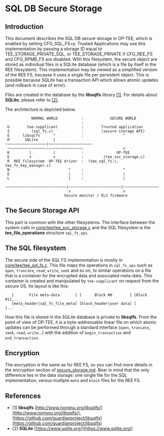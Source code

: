 # SQL DB Secure Storage

## Introduction

This document describes the SQL DB secure storage in OP-TEE, which is enabled
by setting CFG_SQL_FS=y. Trusted Applications may use this implementation by
passing a storage ID equal to TEE_STORAGE_PRIVATE_SQL, or TEE_STORAGE_PRIVATE
if CFG_REE_FS and CFG_RPMB_FS are disabled.
With this filesystem, the secure object are stored as individual files in a
SQLite database (which is a file by itself in the REE filesystem).
This implementation may be viewed as a simplified version of the REE FS, because
it uses a single file per persistent object. This is possible because SQLite has
a transaction API which allows atomic updates (and rollback in case of error).

Files are created in the database by the **libsqlfs** library [[1]](#libsqlfs).
For details about **SQLite**, please refer to [[2]](#SQLite).

The architecture is depicted below.

```
            NORMAL WORLD           :            SECURE WORLD
                                   :
 U        tee-supplicant           :        Trusted application
 S          (sql_fs.c)             :        (secure storage API)
 E      libsqlfs      ^            :                  ^
 R       SQLite       |            :~~~~~~~~~~~~~~~~~~|~~~~~~~~~~~~~~~~~~~~
 ~~~~~~~~~~~~~~~~~~~~~~~~~~~~~~~~~~:                  v
 K         |          |            :               OP-TEE
 E         v          v            :         (tee_svc_storage.c)
 R  REE filesystem  OP-TEE driver  :  (tee_sql_fs.c, tee_fs_key_manager.c)
 N                           ^     :                  ^
 E                           |     :                  |
 L                           |     :                  |
 ~~~~~~~~~~~~~~~~~~~~~~~~~~~~|~~~~~~~~~~~~~~~~~~~~~~~~|~~~~~~~~~~~~~~~~~~~~
                             v                        v
                           Secure monitor / EL3 firmware
```

## The Secure Storage API

This part is common with the other filesystems. The interface between the
system calls in [core/tee/tee_svc_storage.c](../core/tee/tee_svc_storage.c) and
the SQL filesystem is the **tee_file_operations** structure `sql_fs_ops`.

## The SQL filesystem

The secure side of the SQL FS implementation is mostly in
[core/tee/tee_sql_fs.c](../core/tee/tee_sql_fs.c). This file maps the operations
in `sql_fs_ops` such as `open`, `truncate`, `read`, `write`, `seek`
and so on, to similar operations on a file that is a container for the encrypted
data and associated meta-data. This container is created and manipulated by
`tee-supplicant` on request from the secure OS. Its layout is like this:

```
   [       File meta-data       ] [      Block #0        ] [Block #1]...
   [meta_header|sql_fs_file_meta] [block_header|user data] [        ]...
```

How this file is stored in the SQLite database is private to **libsqlfs**. From
the point of view of OP-TEE, it is a byte-addressable linear file on which
atomic updates can be performed through a standard interface (`open`,
`truncate`, `seek`, `read`, `write`...) with the addition of `begin_transaction`
and `end_transaction`.

## Encryption

The encryption is the same as for REE FS, so you can find more details in the
encryption section of [secure_storage.md](secure_storage.md). Bear in mind that
the only difference lies in the data storage: one single file for the SQL
implementation, versus multiple `meta` and `block` files for the REE FS.

## References

- <a name="libsqlfs"></a>[1] **libsqlfs**
[http://www.nongnu.org/libsqlfs/](http://www.nongnu.org/libsqlfs/),
[https://github.com/guardianproject/libsqlfs](https://github.com/guardianproject/libsqlfs)
- <a name="SQLite"></a>[2] **SQLite** [https://www.sqlite.org/](https://www.sqlite.org/)
